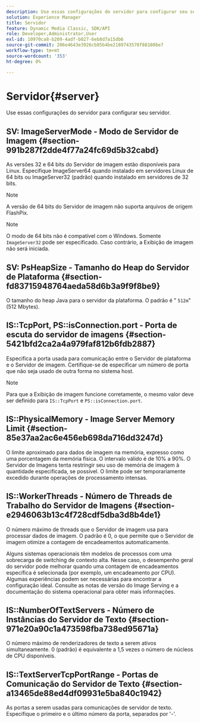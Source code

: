 ```yaml
---
description: Use essas configurações do servidor para configurar seu servidor.
solution: Experience Manager
title: Servidor
feature: Dynamic Media Classic, SDK/API
role: Developer,Administrator,User
exl-id: 10970ca8-b209-4adf-b027-6eb8d7a15db6
source-git-commit: 206e4643e3926cb85b4be2189743578f88180be7
workflow-type: tm+mt
source-wordcount: '353'
ht-degree: 0%

---
```


# Servidor{#server}

Use essas configurações do servidor para configurar seu servidor.

## SV: ImageServerMode - Modo de Servidor de Imagem {#section-991b287f2dde4f77a24fc69d5b32cabd}

As versões 32 e 64 bits do Servidor de imagem estão disponíveis para Linux. Especifique ImageServer64 quando instalado em servidores Linux de 64 bits ou ImageServer32 (padrão) quando instalado em servidores de 32 bits.

>[!NOTE]
>
>A versão de 64 bits do Servidor de imagem não suporta arquivos de origem FlashPix.

>[!NOTE]
>
>O modo de 64 bits não é compatível com o Windows. Somente `ImageServer32` pode ser especificado. Caso contrário, a Exibição de imagem não será iniciada.

## SV: PsHeapSize - Tamanho do Heap do Servidor de Plataforma {#section-fd83715948764aeda58d6b3a9f9f8be9}

O tamanho do heap Java para o servidor da plataforma. O padrão é &quot; `512m`&quot; (512 Mbytes).

## IS::TcpPort, PS::isConnection.port - Porta de escuta do servidor de imagens {#section-5421bfd2ca2a4a979faf812b6fdb2887}

Especifica a porta usada para comunicação entre o Servidor de plataforma e o Servidor de imagem. Certifique-se de especificar um número de porta que não seja usado de outra forma no sistema host.

>[!NOTE]
>
>Para que a Exibição de imagem funcione corretamente, o mesmo valor deve ser definido para `IS::TcpPort` e `PS::isConnection.port`.

## IS::PhysicalMemory - Image Server Memory Limit {#section-85e37aa2ac6e456eb698da716dd3247d}

O limite aproximado para dados de imagem na memória, expresso como uma porcentagem da memória física. O intervalo válido é de 10% a 90%. O Servidor de Imagens tenta restringir seu uso de memória de imagem à quantidade especificada, se possível. O limite pode ser temporariamente excedido durante operações de processamento intensas.

## IS::WorkerThreads - Número de Threads de Trabalho do Servidor de Imagens {#section-e2946063b13c4f728cdf5dba3d8b4de1}

O número máximo de threads que o Servidor de imagem usa para processar dados de imagem. O padrão é 0, o que permite que o Servidor de imagem otimize a contagem de encadeamentos automaticamente.

Alguns sistemas operacionais têm modelos de processos com uma sobrecarga de switching de contexto alta. Nesse caso, o desempenho geral do servidor pode melhorar quando uma contagem de encadeamentos específica é selecionada (por exemplo, um encadeamento por CPU). Algumas experiências podem ser necessárias para encontrar a configuração ideal. Consulte as notas de versão do Image Serving e a documentação do sistema operacional para obter mais informações.

## IS::NumberOfTextServers - Número de Instâncias do Servidor de Texto {#section-971e20a90c1a473598fba738ed95671a}

O número máximo de renderizadores de texto a serem ativos simultaneamente. 0 (padrão) é equivalente a 1,5 vezes o número de núcleos de CPU disponíveis.

## IS::TextServerTcpPortRange - Portas de Comunicação do Servidor de Texto {#section-a13465de88ed4df09931e5ba840c1942}

As portas a serem usadas para comunicações de servidor de texto. Especifique o primeiro e o último número da porta, separados por &#39;-&#39;.

